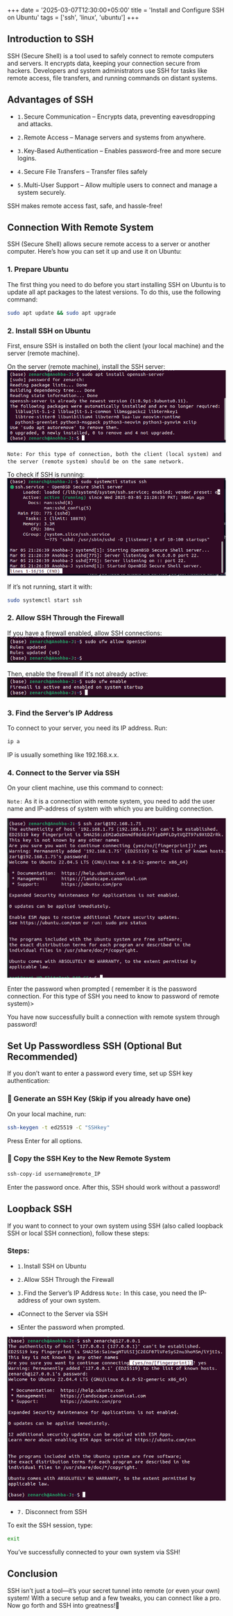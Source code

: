 +++
date = '2025-03-07T12:30:00+05:00'
title = 'Install and Configure SSH on Ubuntu'
tags = ['ssh', 'linux', 'ubuntu']
+++

## Introduction to SSH

SSH (Secure Shell) is a tool used to safely connect to remote computers and servers. It encrypts data, keeping your connection secure from hackers. Developers and system administrators use SSH for tasks like remote access, file transfers, and running commands on distant systems.

## Advantages of SSH

- `1.`Secure Communication – Encrypts data, preventing eavesdropping and attacks.
- `2.`Remote Access – Manage servers and systems from anywhere.
- `3.`Key-Based Authentication – Enables password-free and more secure logins.
- `4.`Secure File Transfers – Transfer files safely

- `5.`Multi-User Support – Allow multiple users to connect and manage a system securely.

SSH makes remote access fast, safe, and hassle-free!

## Connection With Remote System

SSH (Secure Shell) allows secure remote access to a server or another computer. Here’s how you can set it up and use it on Ubuntu:

### 1. Prepare Ubuntu

The first thing you need to do before you start installing SSH on Ubuntu is to update all apt packages to the latest versions. To do this, use the following command:

```sh
sudo apt update && sudo apt upgrade
```

### 2. Install SSH on Ubuntu

First, ensure SSH is installed on both the client (your local machine) and the server (remote machine).

On the server (remote machine), install the SSH server:
![command screenshot](/ssh/ss1.png)

`Note: For this type of connection, both the client (local system) and the server (remote system) should be on the same network.`

To check if SSH is running:
![command screenshot](/ssh/ss2.png)

If it’s not running, start it with:

```sh
sudo systemctl start ssh
```

### 2. Allow SSH Through the Firewall

If you have a firewall enabled, allow SSH connections:
![command screenshot](/ssh/ss3.png)

Then, enable the firewall if it's not already active:
![command screenshot](/ssh/ss4.png)

### 3. Find the Server’s IP Address
To connect to your server, you need its IP address. Run:

```sh
ip a
```

IP is usually something like 192.168.x.x.

### 4. Connect to the Server via SSH
On your client machine, use this command to connect:

`Note:` As it is a connection with remote system, you need to add the user name and IP-address of system with which you are building connection.

![command screenshot](/ssh/ss5.png)

Enter the password when prompted ( remember it is the password connection. For this type of SSH you need to know to password of remote system)>

You have now successfully built a connection with remote system through password!

## Set Up Passwordless SSH (Optional But Recommended)

If you don’t want to enter a password every time, set up SSH key authentication:

### 🔹 Generate an SSH Key (Skip if you already have one)

On your local machine, run:

```sh
ssh-keygen -t ed25519 -C "SSHkey"
```

Press Enter for all options.

### 🔹 Copy the SSH Key to the New Remote System

```sh
ssh-copy-id username@remote_IP
```

Enter the password once. After this, SSH should work without a password!

## Loopback SSH

If you want to connect to your own system using SSH (also called loopback SSH or local SSH connection), follow these steps:

### Steps: 

- `1.`Install SSH on Ubuntu

- `2.`Allow SSH Through the Firewall

- `3.`Find the Server’s IP Address 
`Note:` In this case, you need the IP-address of your own system.

- `4`Connect to the Server via SSH

- `5`Enter the password when prompted.

![command screenshot](/ssh/ss6.png)

- `7.` Disconnect from SSH

To exit the SSH session, type:

```sh
exit
```

You’ve successfully connected to your own system via SSH!

## Conclusion
SSH isn’t just a tool—it’s your secret tunnel into remote (or even your own) system! With a secure setup and a few tweaks, you can connect like a pro. Now go forth and SSH into greatness!🚀